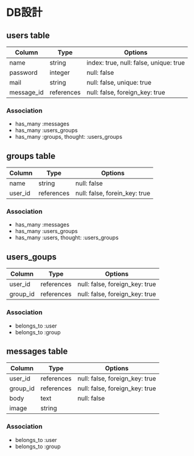 # DB設計

## users table

|Column|Type|Options|
|------|----|-------|
|name|string|index: true, null: false, unique: true|
|password|integer|null: false|
|mail|string|null: false, unique: true|
|message_id|references|null: false, foreign_key: true|


### Association
- has_many :messages
- has_many :users_groups
- has_many :groups, thought: :users_groups


## groups table

|Column|Type|Options|
|------|----|-------|
|name|string|null: false|
|user_id|references|null: false, forein_key: true|

### Association
- has_many :messages
- has_many :users_groups
- has_many :users, thought: :users_groups


## users_goups

|Column|Type|Options|
|------|----|-------|
|user_id|references|null: false, foreign_key: true|
|group_id|references|null: false, foreign_key: true|

### Association
- belongs_to :user
- belongs_to :group


## messages table

|Column|Type|Options|
|------|----|-------|
|user_id|references|null: false, foreign_key: true|
|group_id|references|null: false, foreign_key: true|
|body|text|null: false|
|image|string|


### Association
- belongs_to :user
- belongs_to :group


